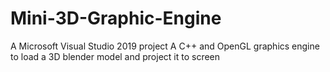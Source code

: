 # Mini-3D-Graphic-Engine
A Microsoft Visual Studio 2019 project
A C++ and OpenGL graphics engine to load a 3D blender model and project it to screen
